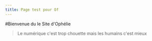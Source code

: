 ```yaml
---
title: Page test pour Of
---
```

#Bienvenue du le Site d'Ophélie

> Le numérique c'est trop chouette mais les humains c'est mieux